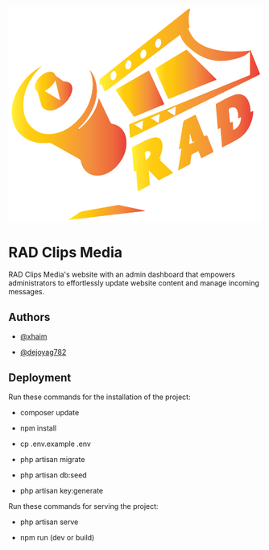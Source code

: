 
![Logo](RADBLACK.svg)


# RAD Clips Media

RAD Clips Media's website with an admin dashboard that empowers administrators to effortlessly update website content and manage incoming messages.
## Authors

- [@xhaim](https://www.github.com/xhaim)

- [@dejoyag782](https://www.github.com/dejoyag782)

## Deployment

Run these commands for the installation of the project:

- composer update

- npm install

- cp .env.example .env

- php artisan migrate

- php artisan db:seed

- php artisan key:generate

Run these commands for serving the project:

- php artisan serve

- npm run (dev or build)
